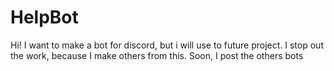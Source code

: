 # HelpBot
Hi! I want to make a bot for discord, but i will use to future project.
I stop out the work, because I make others from this. Soon, I post the others bots
